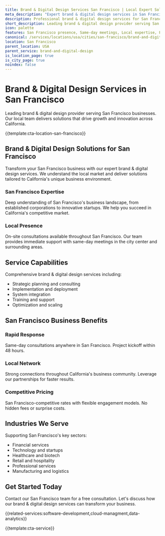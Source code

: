 ```yaml
---
title: Brand & Digital Design Services San Francisco | Local Expert Solutions
meta_description: "Expert brand & digital design services in San Francisco. Local team, same-day consultations, proven results. Transform your business today."
description: Professional brand & digital design services for San Francisco businesses
short_description: Leading brand & digital design provider serving San Francisco and California.
icon: palette
features: San Francisco presence, Same-day meetings, Local expertise, Fast deployment, Competitive rates, Proven track record
canonical: /services/locations/usa/cities/san-francisco/brand-and-digital-design-san-francisco.html
location: San Francisco
parent_location: USA
parent_service: brand-and-digital-design
is_location_page: true
is_city_page: true
noindex: false
---
```


# Brand & Digital Design Services in San Francisco

Leading brand & digital design provider serving San Francisco businesses. Our local team delivers solutions that drive growth and innovation across California.

{{template:cta-location-san-francisco}}

## Brand & Digital Design Solutions for San Francisco

Transform your San Francisco business with our expert brand & digital design services. We understand the local market and deliver solutions tailored to California's unique business environment.

### San Francisco Expertise

Deep understanding of San Francisco's business landscape, from established corporations to innovative startups. We help you succeed in California's competitive market.

### Local Presence

On-site consultations available throughout San Francisco. Our team provides immediate support with same-day meetings in the city center and surrounding areas.

## Service Capabilities

Comprehensive brand & digital design services including:
- Strategic planning and consulting
- Implementation and deployment
- System integration
- Training and support
- Optimization and scaling

## San Francisco Business Benefits

### Rapid Response
Same-day consultations anywhere in San Francisco. Project kickoff within 48 hours.

### Local Network
Strong connections throughout California's business community. Leverage our partnerships for faster results.

### Competitive Pricing
San Francisco-competitive rates with flexible engagement models. No hidden fees or surprise costs.

## Industries We Serve

Supporting San Francisco's key sectors:
- Financial services
- Technology and startups
- Healthcare and biotech
- Retail and hospitality
- Professional services
- Manufacturing and logistics

## Get Started Today

Contact our San Francisco team for a free consultation. Let's discuss how our brand & digital design services can transform your business.

{{related-services:software-development,cloud-managment,data-analytics}}

{{template:cta-service}}
